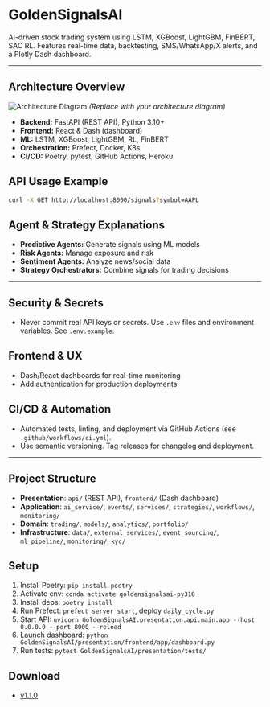 # GoldenSignalsAI
AI-driven stock trading system using LSTM, XGBoost, LightGBM, FinBERT, SAC RL. Features real-time data, backtesting, SMS/WhatsApp/X alerts, and a Plotly Dash dashboard.

---

## Architecture Overview
![Architecture Diagram](docs/architecture.png)
*_(Replace with your architecture diagram)_*

- **Backend:** FastAPI (REST API), Python 3.10+
- **Frontend:** React & Dash (dashboard)
- **ML:** LSTM, XGBoost, LightGBM, RL, FinBERT
- **Orchestration:** Prefect, Docker, K8s
- **CI/CD:** Poetry, pytest, GitHub Actions, Heroku

## API Usage Example
```bash
curl -X GET http://localhost:8000/signals?symbol=AAPL
```

## Agent & Strategy Explanations
- **Predictive Agents:** Generate signals using ML models
- **Risk Agents:** Manage exposure and risk
- **Sentiment Agents:** Analyze news/social data
- **Strategy Orchestrators:** Combine signals for trading decisions

---

## Security & Secrets
- Never commit real API keys or secrets. Use `.env` files and environment variables. See `.env.example`.

## Frontend & UX
- Dash/React dashboards for real-time monitoring
- Add authentication for production deployments

## CI/CD & Automation
- Automated tests, linting, and deployment via GitHub Actions (see `.github/workflows/ci.yml`).
- Use semantic versioning. Tag releases for changelog and deployment.

---

## Project Structure
- **Presentation**: `api/` (REST API), `frontend/` (Dash dashboard)
- **Application**: `ai_service/`, `events/`, `services/`, `strategies/`, `workflows/`, `monitoring/`
- **Domain**: `trading/`, `models/`, `analytics/`, `portfolio/`
- **Infrastructure**: `data/`, `external_services/`, `event_sourcing/`, `ml_pipeline/`, `monitoring/`, `kyc/`

## Setup
1. Install Poetry: `pip install poetry`
2. Activate env: `conda activate goldensignalsai-py310`
3. Install deps: `poetry install`
4. Run Prefect: `prefect server start`, deploy `daily_cycle.py`
5. Start API: `uvicorn GoldenSignalsAI.presentation.api.main:app --host 0.0.0.0 --port 8000 --reload`
6. Launch dashboard: `python GoldenSignalsAI/presentation/frontend/app/dashboard.py`
7. Run tests: `pytest GoldenSignalsAI/presentation/tests/`

## Download
- [v1.1.0](https://github.com/isaacbuz/GoldenSignalsAI/releases/tag/v1.1.0)
